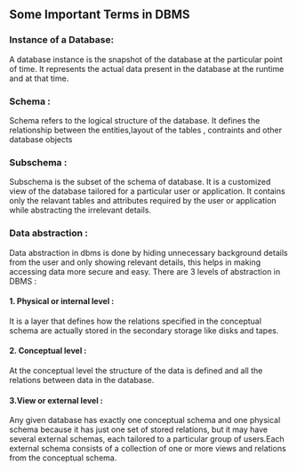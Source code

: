 ## Some Important Terms in DBMS
### Instance of a Database:
A database instance is the snapshot of the database at the particular point of time. It represents the actual data present in the database at the runtime and at that time.

### Schema :
Schema refers to the logical structure of the database. It defines the relationship between the entities,layout of the tables , contraints and other database objects 

### Subschema :
Subschema is the subset of the schema of database. It is a customized view of the database tailored for a particular user or application. It contains only the relavant tables and attributes required by the user or application while abstracting the irrelevant details.

### Data abstraction :
Data abstraction in dbms is done by hiding unnecessary background details from the user and only showing relevant details, this helps in making accessing data more secure and easy.
There are 3 levels of abstraction in DBMS :
#### 1. Physical or internal level :
It is a layer that defines how the relations specified in the conceptual schema are actually stored in the secondary storage like disks and tapes.

#### 2. Conceptual level :
At the conceptual level the structure of the data is defined and all the relations between data in the database.

#### 3.View or external level :
Any given database has exactly one conceptual schema and one physical schema because it has just one set of stored relations, but it may have several external schemas, each tailored to a particular group of users.Each external schema consists of a collection of one or more views and relations from the conceptual schema.